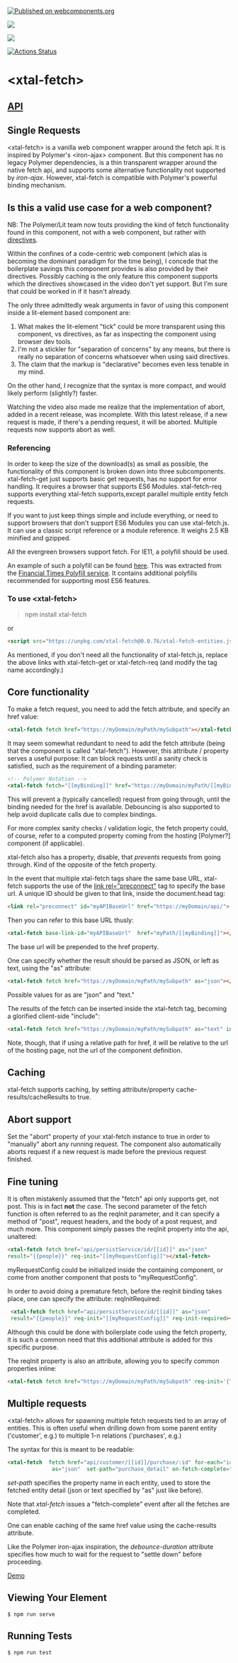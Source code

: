 [![Published on webcomponents.org](https://img.shields.io/badge/webcomponents.org-published-blue.svg)](https://www.webcomponents.org/element/xtal-fetch)

<a href="https://nodei.co/npm/xtal-fetch/"><img src="https://nodei.co/npm/xtal-fetch.png"></a>

<img src="https://badgen.net/bundlephobia/minzip/trans-render">

[![Actions Status](https://github.com/bahrus/xtal-fetch/workflows/CI/badge.svg)](https://github.com/bahrus/xtal-fetch/actions?query=workflow%3ACI)

# \<xtal-fetch\>

## [API](https://bahrus.github.io/api-viewer/index.html?npmPackage=xtal-fetch&jsPath=xtal-fetch-entities.js&jsonPath=custom-elements.json)

## Single Requests

\<xtal-fetch\> is a vanilla web component wrapper around the fetch api.  It is inspired by Polymer's \<iron-ajax\> component.  But this component has no legacy Polymer dependencies, is a thin transparent wrapper around the native fetch api, and supports some alternative functionality not supported by *iron-ajax*.  However, xtal-fetch is compatible with Polymer's powerful binding mechanism.

## Is this a valid use case for a web component?

NB:  The Polymer/Lit team now touts providing the kind of fetch functionality found in this component, not with a web component, but rather with [directives](https://youtu.be/ypPRdtjGooc?t=890).  

Within the confines of a code-centric web component (which alas is becoming the dominant paradigm for the time being), I concede that the boilerplate savings this component provides is also provided by their directives.  Possibly caching is the only feature this component supports which the directives showcased in the video don't yet support.  But I'm sure that could be worked in if it hasn't already.

The only three admittedly weak arguments in favor of using this component inside a lit-element based component are:

1.  What makes the lit-element "tick" could be more transparent using this component, vs directives, as far as inspecting the component using browser dev tools.
2.  I'm not a stickler for "separation of concerns" by any means, but there is really no separation of concerns whatsoever when using said directives.  
3.  The claim that the markup is "declarative" becomes even less tenable in my mind.

On the other hand, I recognize that the syntax is more compact, and would likely perform (slightly?) faster.

Watching the video also made me realize that the implementation of abort, added in a recent release, was incomplete.  With this latest release, if a new request is made, if there's a pending request, it will be aborted.  Multiple requests now supports abort as well.

### Referencing

In order to keep the size of the download(s) as small as possible, the functionality of this component is broken down into three subcomponents.  xtal-fetch-get just supports basic get requests, has no support for error handling.  It requires a browser that supports ES6 Modules.  xtal-fetch-req supports everything xtal-fetch supports,except parallel multiple entity fetch requests.  

If you want to just keep things simple and include everything, or need to support browsers that don't support ES6 Modules you can use xtal-fetch.js.  It can use a classic script reference or a module reference.  It weighs 2.5 KB minified and gzipped.  

All the evergreen browsers support fetch.  For IE11, a polyfill should be used.

An example of such a polyfill can be found [here](https://github.com/bahrus/xtal-fetch/blob/master/IE11-polyfill.js).  This was extracted from the [Financial Times Polyfill service](https://github.com/Financial-Times/polyfill-service).  It contains additional polyfills recommended for supporting most ES6 features.

### To use  \<xtal-fetch\>

>npm install xtal-fetch

or

```html
<script src="https://unpkg.com/xtal-fetch@0.0.76/xtal-fetch-entities.js?module"></script>
```


As mentioned, if you don't need all the functionality of xtal-fetch.js, replace the above links with xtal-fetch-get or xtal-fetch-req (and modify the tag name accordingly.)

## Core functionality

To make a fetch request, you need to add the fetch attribute, and specify an href value:

```html
<xtal-fetch fetch href="https://myDomain/myPath/mySubpath"></xtal-fetch>
```

It may seem somewhat redundant to need to add the fetch attribute (being that the component is called "xtal-fetch").  However, this attribute / property serves a useful purpose:  It can block requests until a sanity check is satisfied, such as the requirement of a binding parameter:

```html
<!-- Polymer Notation -->
<xtal-fetch fetch="[[myBinding]]" href="https://myDomain/myPath/[[myBinding]]"></xtal-fetch>
```

This will prevent a (typically cancelled) request from going through, until the binding needed for the href is available. Debouncing is also supported to help avoid duplicate calls due to complex bindings.

For more complex sanity checks / validation logic, the fetch property could, of course, refer to a computed property coming from the hosting [Polymer?] component (if applicable).

xtal-fetch also has a property, disable, that *prevents* requests from going through.  Kind of the opposite of the fetch property.

In the event that multiple xtal-fetch tags share the same base URL, xtal-fetch supports the use of the [link rel="preconnect"](https://w3c.github.io/resource-hints/#preconnect) tag to specify the base url.  A unique ID should be given to that link, inside the document.head tag:

```html
<link rel="preconnect" id="myAPIBaseUrl" href="https://myDomain/api/">
``` 

Then you can refer to this base URL thusly:

```html
<xtal-fetch base-link-id="myAPIBaseUrl"  href="myPath/[[myBinding]]"></xtal-fetch>
```

The base url will be prepended to the href property.

One can specify whether the result should be parsed as JSON, or left as text, using the "as" attribute:

```html
<xtal-fetch fetch href="https://myDomain/myPath/mySubpath" as="json"></xtal-fetch>
```

Possible values for as are "json" and "text."

The results of the fetch can be inserted inside the xtal-fetch tag, becoming a glorified client-side "include":

```html
<xtal-fetch fetch href="https://myDomain/myPath/mySubpath" as="text" insert-results></xtal-fetch>
```

Note, though, that if using a relative path for href, it will be relative to the url of the hosting page, not the url of the component definition.


## Caching

xtal-fetch supports caching, by setting attribute/property cache-results/cacheResults to true.

## Abort support

Set the "abort" property of your xtal-fetch instance to true in order to "manually" abort any running request.  The component also automatically aborts request if a new request is made before the previous request finished.

## Fine tuning

It is often mistakenly assumed that the "fetch" api only supports get, not post.  This is in fact **not** the case.  The second parameter of the fetch function is often referred to as the reqInit parameter, and it can specify a method of "post", request headers, and the body of a post request, and much more.  This component simply passes the reqInit property into the api, unaltered:

 ```html
 <xtal-fetch fetch href="api/persistService/id/[[id]]" as="json" 
 result="{{people}}" req-init="[[myRequestConfig]]"></xtal-fetch>
 ```
 
 myRequestConfig could be initialized inside the containing component, or come from another component that posts to "myRequestConfig".

 In order to avoid doing a premature fetch, before the reqInit binding takes place, one can specify the attribute:  reqInitRequired:

```html
 <xtal-fetch fetch href="api/persistService/id/[[id]]" as="json" 
 result="{{people}}" req-init="[[myRequestConfig]]" req-init-required></xatl-fetch>
 ``` 

 Although this could be done with boilerplate code using the fetch property, it is such a common need that this additional attribute is added for this specific purpose. 

The reqInit property is also an attribute, allowing you to specify common properties inline:

```html
<xtal-fetch fetch href="https://myDomain/myPath/mySubpath" req-init='{"credentials": "same-origin"}' as="json"></xtal-fetch>
```

## Multiple requests

\<xtal-fetch\> allows for spawning multiple fetch requests tied to an array of entities.  This is often useful when drilling down from some parent entity ('customer', e.g.) to multiple 1-n relations ('purchases', e.g.)

The syntax for this is meant to be readable:

```html
<xtal-fetch  fetch href="api/customer/[[id]]/purchase/:id" for-each="id" in-entities="[[purchases]]" 
              as="json"  set-path="purchase_detail" on-fetch-complete="refreshDetail"></xtal-fetch>
```

*set-path* specifies the property name in each entity, used to store the fetched entity detail (json or text specified by "as" just like before).

Note that *xtal-fetch* issues a "fetch-complete" event after all the fetches are completed.

One can enable caching  of the same href value using the cache-results attribute.  

Like the Polymer iron-ajax inspiration, the *debounce-duration* attribute specifies how much to wait for the request to "settle down" before proceeding.

[Demo](https://jsfiddle.net/bahrus/6Ls9yuxj/1/)

<!--
```
<custom-element-demo>
  <template>
      <div>
        <link rel=preconnect id=baseSampleJsonFolder href="https://cdn.jsdelivr.net/">
        <template id=personTemplate>
          <li><div>Name: |.name|</div><div>Email: |.email|</div></li>
        </template>
        <xtal-fetch disabled=2 base-link-id=baseSampleJsonFolder fetch href="npm/xtal-fetch/demo/generated.json" as=json></xtal-fetch>
        <p-d on=fetch-complete to=[-view-model] m=1></p-d>
        <p-d on=fetch-complete to=[-in-entities] m=1></p-d>
        <trans-render -view-model><script nomodule>({
          ul: ({ctx, target}) => ctx.repeat(personTemplate, ctx, ctx.viewModel.length, target, {
              li: {
                div: ({ctx, target, idx}) => ctx.interpolate(target, 'textContent', ctx.viewModel[idx])
              }
          })         
        })</script></trans-render>        
        <div>
          <ul></ul>
        </div>
        
        <template id="fileTemplate">
          <li>Message |.message|</li>
        </template>
        <xtal-fetch disabled base-link-id="baseSampleJsonFolder" fetch href="npm/xtal-fetch/demo/detail_:_id.json" for-each="_id" -in-entities  as="json"   set-path="detail_contents"></xtal-fetch>
        <p-d on=fetch-complete to=[-view-model] m=1></p-d>
        <trans-render -view-model><script nomodule>({
          ul: ({ctx, target}) => ctx.repeat(fileTemplate, ctx, ctx.viewModel.length, target, {
              li: ({ctx, idx, target}) => ctx.interpolate(target, 'textContent', ctx.viewModel[idx].detail_contents)
          })          
        })</script></trans-render>
        <div>
          <ul></ul>
        </div>
        <script type="module" src="https://unpkg.com/p-et-alia@0.0.74/p-d.js?module"></script>
        <script type="module" src="https://unpkg.com/xtal-fetch@0.0.76/xtal-fetch-entities.js?module"></script>
        <script type="module" src="https://unpkg.com/trans-render@0.0.143/trans-render.js?module"></script>
      </div>
</template>
</custom-element-demo>
```
-->


## Viewing Your Element

```
$ npm run serve
```

## Running Tests

```
$ npm run test
```
